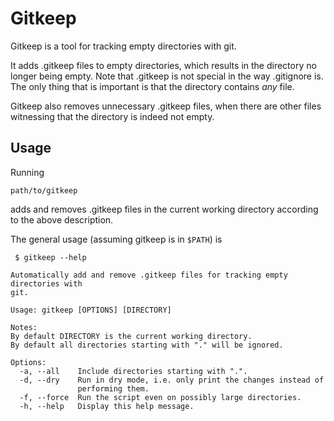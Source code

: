 # Gitkeep

Gitkeep is a tool for tracking empty directories with git.

It adds .gitkeep files to empty directories, which results in the directory
no longer being empty.
Note that .gitkeep is not special in the way .gitignore is.
The only thing that is important is that the directory contains _any_ file.

Gitkeep also removes unnecessary .gitkeep files, when there are other files
witnessing that the directory is indeed not empty.

## Usage

Running
```
path/to/gitkeep
```
adds and removes .gitkeep files in the current working directory according to
the above description.

The general usage (assuming gitkeep is in `$PATH`) is
```
 $ gitkeep --help

Automatically add and remove .gitkeep files for tracking empty directories with
git.

Usage: gitkeep [OPTIONS] [DIRECTORY]

Notes:
By default DIRECTORY is the current working directory.
By default all directories starting with "." will be ignored.

Options:
  -a, --all    Include directories starting with ".".
  -d, --dry    Run in dry mode, i.e. only print the changes instead of
               performing them.
  -f, --force  Run the script even on possibly large directories.
  -h, --help   Display this help message.
```
